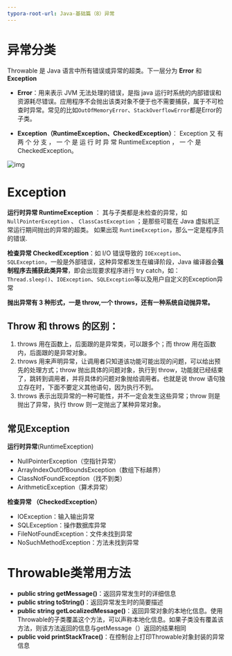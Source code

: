 ```yaml
---
typora-root-url: Java-基础篇（8）异常
---
```




# 异常分类

Throwable 是 Java 语言中所有错误或异常的超类。下一层分为 **Error** 和 **Exception**

* **Error**：用来表示 JVM 无法处理的错误，是指 java 运行时系统的内部错误和资源耗尽错误。应用程序不会抛出该类对象不便于也不需要捕获，属于不可检查时异常。常见的比如`OutOfMemoryError`、`StackOverflowError`都是Error的子类。

* **Exception（RuntimeException、CheckedException）**： Exception 又 有 两 个 分 支 ， 一 个 是 运 行 时 异 常 RuntimeException ， 一 个 是CheckedException。

![img](untitled%20diagram.png)







# Exception

**运行时异常 RuntimeException**  ： 其与子类都是未检查的异常，如 `NullPointerException` 、 `ClassCastException` ；是那些可能在 Java 虚拟机正常运行期间抛出的异常的超类。 如果出现 `RuntimeException`，那么一定是程序员的错误.

**检查异常 CheckedException**：如 I/O 错误导致的 `IOException`、`SQLException`，一般是外部错误，这种异常都发生在编译阶段，Java 编译器会**强制程序去捕获此类异常**，即会出现要求程序进行 try catch，如：`Thread.sleep()`、`IOException`、`SQLException`等以及用户自定义的Exception异常

**抛出异常有 3 种形式，一是 throw,一个 throws，还有一种系统自动抛异常。**



## Throw 和 throws 的区别：

1. throws 用在函数上，后面跟的是异常类，可以跟多个；而 throw 用在函数内，后面跟的是异常对象。
2.  throws 用来声明异常，让调用者只知道该功能可能出现的问题，可以给出预先的处理方式；throw 抛出具体的问题对象，执行到 throw，功能就已经结束了，跳转到调用者，并将具体的问题对象抛给调用者。也就是说 throw 语句独立存在时，下面不要定义其他语句，因为执行不到。
3.  throws 表示出现异常的一种可能性，并不一定会发生这些异常；throw 则是抛出了异常，执行 throw 则一定抛出了某种异常对象。



## 常见Exception

**运行时异常**(RuntimeException)

- NullPointerException（空指针异常）
- ArrayIndexOutOfBoundsException（数组下标越界）
- ClassNotFoundException（找不到类）
- ArithmeticException（算术异常）



**检查异常 （CheckedException）**

- IOException：输入输出异常
- SQLException：操作数据库异常
- FileNotFoundException：文件未找到异常
- NoSuchMethodException：方法未找到异常



# Throwable类常用方法

- **public string getMessage()**：返回异常发生时的详细信息
- **public string toString()**：返回异常发生时的简要描述
- **public string getLocalizedMessage()**：返回异常对象的本地化信息。使用Throwable的子类覆盖这个方法，可以声称本地化信息。如果子类没有覆盖该方法，则该方法返回的信息与getMessage（）返回的结果相同
- **public void printStackTrace()**：在控制台上打印Throwable对象封装的异常信息